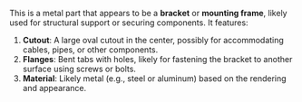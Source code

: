 
This is a metal part that appears to be a **bracket** or **mounting frame**, likely used for structural support or securing components. It features:

1. **Cutout**: A large oval cutout in the center, possibly for accommodating cables, pipes, or other components.
2. **Flanges**: Bent tabs with holes, likely for fastening the bracket to another surface using screws or bolts.
3. **Material**: Likely metal (e.g., steel or aluminum) based on the rendering and appearance.

